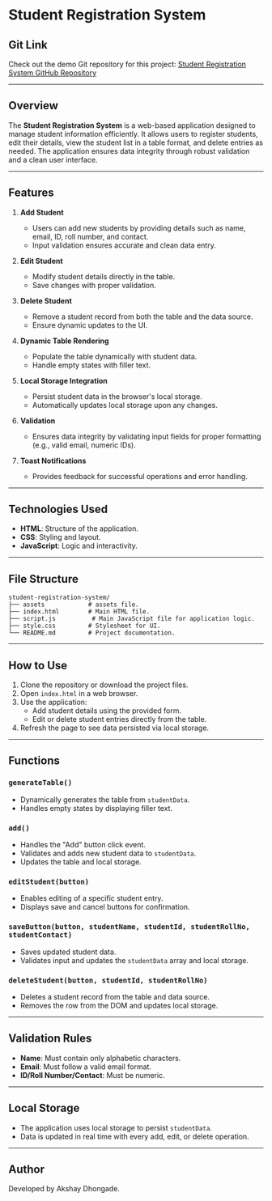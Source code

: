# Student Registration System

## Git Link

Check out the demo Git repository for this project:
[Student Registration System GitHub Repository](https://github.com/itsakshay-git/student_registration_system)

---

## Overview

The **Student Registration System** is a web-based application designed to manage student information efficiently. It allows users to register students, edit their details, view the student list in a table format, and delete entries as needed. The application ensures data integrity through robust validation and a clean user interface.

---

## Features

1. **Add Student**

   - Users can add new students by providing details such as name, email, ID, roll number, and contact.
   - Input validation ensures accurate and clean data entry.

2. **Edit Student**

   - Modify student details directly in the table.
   - Save changes with proper validation.

3. **Delete Student**

   - Remove a student record from both the table and the data source.
   - Ensure dynamic updates to the UI.

4. **Dynamic Table Rendering**

   - Populate the table dynamically with student data.
   - Handle empty states with filler text.

5. **Local Storage Integration**

   - Persist student data in the browser's local storage.
   - Automatically updates local storage upon any changes.

6. **Validation**

   - Ensures data integrity by validating input fields for proper formatting (e.g., valid email, numeric IDs).

7. **Toast Notifications**
   - Provides feedback for successful operations and error handling.

---

## Technologies Used

- **HTML**: Structure of the application.
- **CSS**: Styling and layout.
- **JavaScript**: Logic and interactivity.

---

## File Structure

```
student-registration-system/
├── assets            # assets file.
├── index.html        # Main HTML file.
├── script.js          # Main JavaScript file for application logic.
├── style.css         # Stylesheet for UI.
└── README.md         # Project documentation.
```

---

## How to Use

1. Clone the repository or download the project files.
2. Open `index.html` in a web browser.
3. Use the application:
   - Add student details using the provided form.
   - Edit or delete student entries directly from the table.
4. Refresh the page to see data persisted via local storage.

---

## Functions

### `generateTable()`

- Dynamically generates the table from `studentData`.
- Handles empty states by displaying filler text.

### `add()`

- Handles the "Add" button click event.
- Validates and adds new student data to `studentData`.
- Updates the table and local storage.

### `editStudent(button)`

- Enables editing of a specific student entry.
- Displays save and cancel buttons for confirmation.

### `saveButton(button, studentName, studentId, studentRollNo, studentContact)`

- Saves updated student data.
- Validates input and updates the `studentData` array and local storage.

### `deleteStudent(button, studentId, studentRollNo)`

- Deletes a student record from the table and data source.
- Removes the row from the DOM and updates local storage.

---

## Validation Rules

- **Name**: Must contain only alphabetic characters.
- **Email**: Must follow a valid email format.
- **ID/Roll Number/Contact**: Must be numeric.

---

## Local Storage

- The application uses local storage to persist `studentData`.
- Data is updated in real time with every add, edit, or delete operation.

---

## Author

Developed by Akshay Dhongade.
